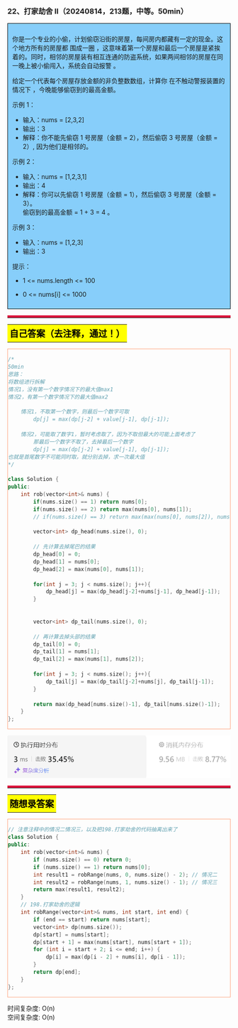 ### 22、打家劫舍 II（20240814，213题，中等。50min）
<div style="border: 1px solid black; padding: 10px; background-color: LightSkyBlue;">

你是一个专业的小偷，计划偷窃沿街的房屋，每间房内都藏有一定的现金。这个地方所有的房屋都 围成一圈 ，这意味着第一个房屋和最后一个房屋是紧挨着的。同时，相邻的房屋装有相互连通的防盗系统，如果两间相邻的房屋在同一晚上被小偷闯入，系统会自动报警 。

给定一个代表每个房屋存放金额的非负整数数组，计算你 在不触动警报装置的情况下 ，今晚能够偷窃到的最高金额。

 

示例 1：

- 输入：nums = [2,3,2]
- 输出：3
- 解释：你不能先偷窃 1 号房屋（金额 = 2），然后偷窃 3 号房屋（金额 = 2）, 因为他们是相邻的。

示例 2：

- 输入：nums = [1,2,3,1]
- 输出：4
- 解释：你可以先偷窃 1 号房屋（金额 = 1），然后偷窃 3 号房屋（金额 = 3）。  
     偷窃到的最高金额 = 1 + 3 = 4 。

示例 3：

- 输入：nums = [1,2,3]
- 输出：3
 

提示：

- 1 <= nums.length <= 100
- 0 <= nums[i] <= 1000

  </p>
</div>

<hr style="border-top: 5px solid #DC143C;">
<table>
  <tr>
    <td bgcolor="Yellow" style="padding: 5px; border: 0px solid black;">
      <span style="font-weight: bold; font-size: 20px;color: black;">
      自己答案（去注释，通过！）
      </span>
    </td>
  </tr>
</table>
<div style="padding: 0px; border: 1.5px solid LightSalmon; margin-bottom: 10px;">

```C++ {.line-numbers}
/*
50min
思路：
将数组进行拆解
情况1，没有第一个数字情况下的最大值max1
情况2，有第一个数字情况下的最大值max2

    情况1，不取第一个数字，则最后一个数字可取
        dp[j] = max(dp[j-2] + value[j-1], dp[j-1]);
    
    情况2，可能取了数字1，暂时考虑取了，因为不取但最大的可能上面考虑了
        那最后一个数字不取了，去掉最后一个数字
        dp[j] = max(dp[j-2] + value[j-1], dp[j-1]);
也就是首尾数字不可能同时取，就分别去掉，求一次最大值
*/

class Solution {
public:
    int rob(vector<int>& nums) {
        if(nums.size() == 1) return nums[0];
        if(nums.size() == 2) return max(nums[0], nums[1]);
        // if(nums.size() == 3) return max(max(nums[0], nums[2]), nums[1]);

        vector<int> dp_head(nums.size(), 0);

        // 先计算去掉尾巴的结果
        dp_head[0] = 0;
        dp_head[1] = nums[0];
        dp_head[2] = max(nums[0], nums[1]);

        for(int j = 3; j < nums.size(); j++){
            dp_head[j] = max(dp_head[j-2]+nums[j-1], dp_head[j-1]);
        }


        vector<int> dp_tail(nums.size(), 0);

        // 再计算去掉头部的结果
        dp_tail[0] = 0;
        dp_tail[1] = nums[1];
        dp_tail[2] = max(nums[1], nums[2]);

        for(int j = 3; j < nums.size(); j++){
            dp_tail[j] = max(dp_tail[j-2]+nums[j], dp_tail[j-1]);
        }

        return max(dp_head[nums.size()-1], dp_tail[nums.size()-1]);
    }
};
```

</div>

![alt text](image/0075b29d217a25b29c9cba6420d7f8d.png)

<hr style="border-top: 5px solid #DC143C;">

<table>
  <tr>
    <td bgcolor="Yellow" style="padding: 5px; border: 0px solid black;">
      <span style="font-weight: bold; font-size: 20px;color: black;">
      随想录答案
      </span>
    </td>
  </tr>
</table>

<div style="padding: 0px; border: 1.5px solid LightSalmon; margin-bottom: 10px">

```C++ {.line-numbers}
// 注意注释中的情况二情况三，以及把198.打家劫舍的代码抽离出来了
class Solution {
public:
    int rob(vector<int>& nums) {
        if (nums.size() == 0) return 0;
        if (nums.size() == 1) return nums[0];
        int result1 = robRange(nums, 0, nums.size() - 2); // 情况二
        int result2 = robRange(nums, 1, nums.size() - 1); // 情况三
        return max(result1, result2);
    }
    // 198.打家劫舍的逻辑
    int robRange(vector<int>& nums, int start, int end) {
        if (end == start) return nums[start];
        vector<int> dp(nums.size());
        dp[start] = nums[start];
        dp[start + 1] = max(nums[start], nums[start + 1]);
        for (int i = start + 2; i <= end; i++) {
            dp[i] = max(dp[i - 2] + nums[i], dp[i - 1]);
        }
        return dp[end];
    }
};
```
</div>

时间复杂度: O(n)  
空间复杂度: O(n)